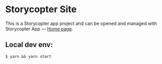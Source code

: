 # Storycopter Site

This is a Storycopter app project and can be opened and managed with Storycopter App — [Home page](https://storycopter.com/).

## Local dev env: 

`$ yarn && yarn start`